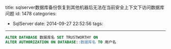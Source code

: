 title: sqlserver数据库备份恢复到其他机器后无法在当前安全上下文下访问数据库问题
id: 1478
categories:
  - SqlServer
date: 2014-09-27 22:52:56
tags:
---

```sql
ALTER DATABASE 数据库名 SET TRUSTWORTHY ON
ALTER AUTHORIZATION ON DATABASE::数据库名 TO 用户名
```
